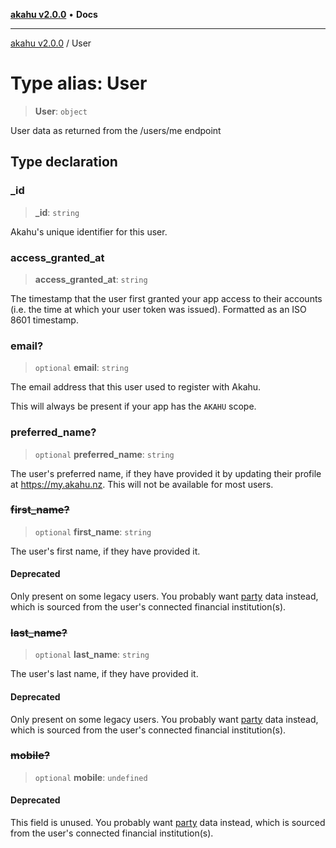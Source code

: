 [**akahu v2.0.0**](../README.md) • **Docs**

***

[akahu v2.0.0](../README.md) / User

# Type alias: User

> **User**: `object`

User data as returned from the /users/me endpoint

## Type declaration

### \_id

> **\_id**: `string`

Akahu's unique identifier for this user.

### access\_granted\_at

> **access\_granted\_at**: `string`

The timestamp that the user first granted your app access to their accounts
(i.e. the time at which your user token was issued). Formatted as an ISO
8601 timestamp.

### email?

> `optional` **email**: `string`

The email address that this user used to register with Akahu.

This will always be present if your app has the `AKAHU` scope.

### preferred\_name?

> `optional` **preferred\_name**: `string`

The user's preferred name, if they have provided it by updating their
profile at https://my.akahu.nz. This will not be available for most users.

### ~~first\_name?~~

> `optional` **first\_name**: `string`

The user's first name, if they have provided it.

#### Deprecated

Only present on some legacy users. You probably want
[party](https://developers.akahu.nz/reference/get_parties) data instead,
which is sourced from the user's connected financial institution(s).

### ~~last\_name?~~

> `optional` **last\_name**: `string`

The user's last name, if they have provided it.

#### Deprecated

Only present on some legacy users. You probably want
[party](https://developers.akahu.nz/reference/get_parties) data instead,
which is sourced from the user's connected financial institution(s).

### ~~mobile?~~

> `optional` **mobile**: `undefined`

#### Deprecated

This field is unused. You probably want
[party](https://developers.akahu.nz/reference/get_parties) data instead,
which is sourced from the user's connected financial institution(s).
